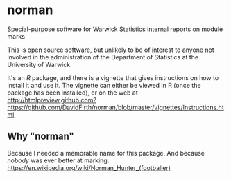 # norman
Special-purpose software for Warwick Statistics internal reports on module marks

This is open source software, but unlikely to be of interest to anyone not involved 
in the administration of the Department of Statistics at the University of Warwick.

It's an _R_ package, and there is a vignette that gives instructions on how to 
install it and use it.  The vignette can either be viewed in R (once the package
has been installed), or on the web at 
http://htmlpreview.github.com?https://github.com/DavidFirth/norman/blob/master/vignettes/Instructions.html

## Why "norman"

Because I needed a memorable name for this package.  And because _nobody_ was ever 
better at marking: 
https://en.wikipedia.org/wiki/Norman_Hunter_(footballer)
